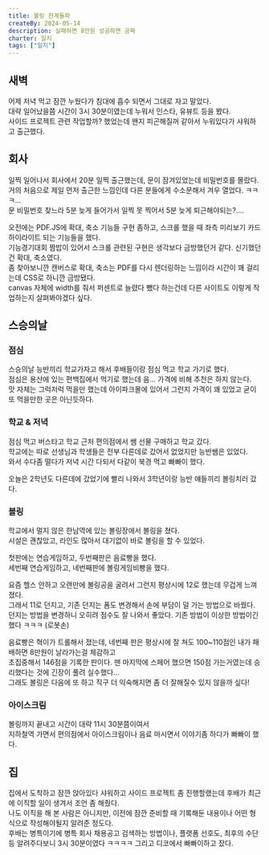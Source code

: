 ```yaml
---
title: 볼링 한계돌파
createBy: 2024-05-14
description: 실패하면 8만원 성공하면 공짜
charter: 일지
tags: ["일지"]
---
```


## 새벽

어제 저녁 먹고 잠깐 누웠다가 침대에 흡수 되면서 그대로 자고 말았다.  
대략 일어났을쯤 시간이 3시 30분이였는데 누워서 인스타, 유뷰트 등을 봤다.  
사이드 프로젝트 관련 작업할까? 했었는데 왠지 피곤해질꺼 같아서 누워있다가 샤워하고 출근했다.

## 회사

일찍 일어나서 회사에서 20분 일찍 출근했는데, 문이 잠겨있었는데 비밀번호를 몰랐다.  
거의 처음으로 제일 먼저 출근한 느낌인데 다른 분들에게 수소문해서 겨우 열었다. ㅋㅋㅋ...  
문 비밀번호 찾느라 5분 늦게 들어가서 일찍 못 찍어서 5분 늦게 퇴근해야되는?....

오전에는 PDF.JS에 확대, 축소 기능들 구현 좀하고, 스크롤 했을 때 좌측 미리보기 카드 하이라이트 되는 기능들을 했다.  
기능경기대회 짬밥이 있어서 스크롤 관련된 구현은 생각보다 금방했던거 같다. 신기했던건 확대, 축소였다.  
좀 찾아보니깐 캔버스로 확대, 축소는 PDF를 다시 렌더링하는 느낌이라 시간이 꽤 걸리는데 CSS로 하니깐 금방됐다.  
canvas 자체에 width를 줘서 퍼센트로 늘렸다 뺐다 하는건데 다른 사이트도 이렇게 작업하는지 살펴봐야겠다 싶다.

## 스승의날

### 점심

스승의날 능반끼리 학교가자고 해서 후배들이랑 점심 먹고 학교 가기로 했다.  
점심은 용산에 있는 편백집에서 먹기로 했는데 음... 가격에 비해 추천은 하지 않는다.  
맛 자체는 그럭저럭 먹을만 했는데 아이파크몰에 있어서 그런지 가격이 꽤 있었고 굳이 또 먹을만한 곳은 아닌듯하다.

### 학교 & 저녁

점심 먹고 버스타고 학교 근처 편의점에서 쌤 선물 구매하고 학교 갔다.  
학교에는 따로 선생님과 학생들은 전부 다른데로 갔어서 없었지만 능반쌤은 있었다.  
와서 수다좀 떨다가 저녁 시간 다되서 다같이 북경 먹고 빠빠이 했다.

오늘은 2학년도 다른데에 갔었기에 빨리 나와서 3학년이랑 능반 얘들끼리 볼링치러 갔다.

### 볼링

학교에서 멀지 않은 한남역에 있는 볼링장에서 볼링을 쳤다.  
시설은 괜찮았고, 라인도 많아서 대기없이 바로 볼링을 할 수 있었다.

첫판에는 연습게임하고, 두번째판은 음료빵을 했다.  
세번째 연습게임하고, 네번째판에 볼링게임비빵을 했다.

요즘 헬스 안하고 오랜만에 볼링공을 굴려서 그런지 평상시에 12로 했는데 무겁게 느껴졌다.  
그래서 11로 던지고, 기존 던지는 폼도 변경해서 손에 부담이 덜 가는 방법으로 바꿨다.  
던지는 방법을 변경하니 오히려 점수도 잘 나와서 좋았다. 기존 방법이 이상한 방법이긴 했다 ㅋㅋㅋ (로봇손)

음료빵은 혁이가 트롤해서 졌는데, 네번째 판은 평상시에 잘 쳐도 100~110점인 내가 패배하면 8만원이 날라가는걸 체감하고  
초집중해서 146점을 기록한 판이다. 맨 마지막에 스페어 했으면 150점 가는거였는데 승리했다는 것에 긴장이 풀려 실수했다...  
그래도 볼링은 다음에 또 하고 직구 더 익숙해지면 좀 더 잘해질수 있지 않을까 싶다!

### 아이스크림

볼링까지 끝내고 시간이 대략 11시 30분쯤이여서  
지하철역 가면서 편의점에서 아이스크림이나 음료 마시면서 이야기좀 하다가 빠빠이 했다.

## 집

집에서 도착하고 잠깐 앉아있다 샤워하고 사이드 프로젝트 좀 진행할랬는데 후배가 최근에 이직할 일이 생겨서 조언 좀 해줬다.  
나도 이직을 해 본 사람은 아니지만, 이전에 잠깐 준비할 때 기록해둔 내용이나 어떤 형식으로 작성해야될지 알려준 정도다.  
후배는 병특이기에 병특 회사 채용공고 검색하는 방법이나, 플랫폼 선호도, 최후의 수단등 알려주다보니 3시 30분이였다 ㅋㅋㅋㅋ
그리고 디코에서 빠빠이하고 잤다.
